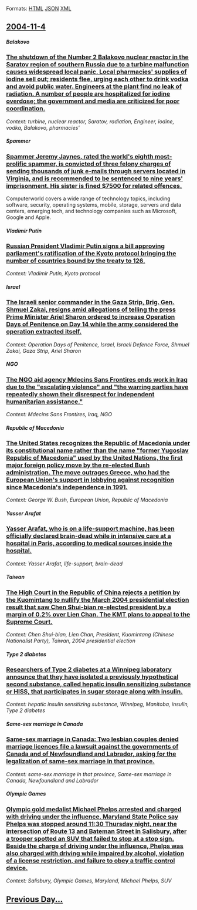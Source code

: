 
Formats: [HTML](2004/11/4/index.html)  [JSON](2004/11/4/index.json)  [XML](2004/11/4/index.xml)  

## [2004-11-4](/news/2004/11/4/index.md)

##### Balakovo
### [ The shutdown of the Number 2 Balakovo nuclear reactor in the Saratov region of southern Russia due to a turbine malfunction causes widespread local panic. Local pharmacies' supplies of iodine sell out; residents flee, urging each other to drink vodka and avoid public water. Engineers at the plant find no leak of radiation. A number of people are hospitalized for iodine overdose; the government and media are criticized for poor coordination. ](/news/2004/11/4/the-shutdown-of-the-number-2-balakovo-nuclear-reactor-in-the-saratov-region-of-southern-russia-due-to-a-turbine-malfunction-causes-widespre.md)
_Context: turbine, nuclear reactor, Saratov, radiation, Engineer, iodine, vodka, Balakovo, pharmacies'_

##### Spammer
### [ Spammer Jeremy Jaynes, rated the world's eighth most-prolific spammer, is convicted of three felony charges of sending thousands of junk e-mails through servers located in Virginia, and is recommended to be sentenced to nine years' imprisonment. His sister is fined $7500 for related offences. ](/news/2004/11/4/spammer-jeremy-jaynes-rated-the-world-s-eighth-most-prolific-spammer-is-convicted-of-three-felony-charges-of-sending-thousands-of-junk-e.md)
Computerworld covers a wide range of technology topics, including software, security, operating systems, mobile, storage, servers and data centers, emerging tech, and technology companies such as Microsoft, Google and Apple.

##### Vladimir Putin
### [ Russian President Vladimir Putin signs a bill approving parliament's ratification of the Kyoto protocol bringing the number of countries bound by the treaty to 126. ](/news/2004/11/4/russian-president-vladimir-putin-signs-a-bill-approving-parliament-s-ratification-of-the-kyoto-protocol-bringing-the-number-of-countries-bo.md)
_Context: Vladimir Putin, Kyoto protocol_

##### Israel
### [ The Israeli senior commander in the Gaza Strip, Brig. Gen. Shmuel Zakai, resigns amid allegations of telling the press Prime Minister Ariel Sharon ordered to increase Operation Days of Penitence on Day 14 while the army considered the operation extracted itself. ](/news/2004/11/4/the-israeli-senior-commander-in-the-gaza-strip-brig-gen-shmuel-zakai-resigns-amid-allegations-of-telling-the-press-prime-minister-ariel.md)
_Context: Operation Days of Penitence, Israel, Israeli Defence Force, Shmuel Zakai, Gaza Strip, Ariel Sharon_

##### NGO
### [ The NGO aid agency Mdecins Sans Frontires ends work in Iraq due to the "escalating violence" and "the warring parties have repeatedly shown their disrespect for independent humanitarian assistance." ](/news/2004/11/4/the-ngo-aid-agency-medecins-sans-frontieres-ends-work-in-iraq-due-to-the-escalating-violence-and-the-warring-parties-have-repeatedly-sho.md)
_Context: Mdecins Sans Frontires, Iraq, NGO_

##### Republic of Macedonia
### [ The United States recognizes the Republic of Macedonia under its constitutional name rather than the name "former Yugoslav Republic of Macedonia" used by the United Nations, the first major foreign policy move by the re-elected Bush administration. The move outrages Greece, who had the European Union's support in lobbying against recognition since Macedonia's independence in 1991. ](/news/2004/11/4/the-united-states-recognizes-the-republic-of-macedonia-under-its-constitutional-name-rather-than-the-name-former-yugoslav-republic-of-mace.md)
_Context: George W. Bush, European Union, Republic of Macedonia_

##### Yasser Arafat
### [ Yasser Arafat, who is on a life-support machine, has been officially declared brain-dead while in intensive care at a hospital in Paris, according to medical sources inside the hospital. ](/news/2004/11/4/yasser-arafat-who-is-on-a-life-support-machine-has-been-officially-declared-brain-dead-while-in-intensive-care-at-a-hospital-in-paris-ac.md)
_Context: Yasser Arafat, life-support, brain-dead_

##### Taiwan
### [ The High Court in the Republic of China rejects a petition by the Kuomintang to nullify the March 2004 presidential election result that saw Chen Shui-bian re-elected president by a margin of 0.2% over Lien Chan. The KMT plans to appeal to the Supreme Court. ](/news/2004/11/4/the-high-court-in-the-republic-of-china-rejects-a-petition-by-the-kuomintang-to-nullify-the-march-2004-presidential-election-result-that-sa.md)
_Context: Chen Shui-bian, Lien Chan, President, Kuomintang (Chinese Nationalist Party), Taiwan, 2004 presidential election_

##### Type 2 diabetes
### [ Researchers of Type 2 diabetes at a Winnipeg laboratory announce that they have isolated a previously hypothetical second substance, called hepatic insulin sensitizing substance or HISS, that participates in sugar storage along with insulin. ](/news/2004/11/4/researchers-of-type-2-diabetes-at-a-winnipeg-laboratory-announce-that-they-have-isolated-a-previously-hypothetical-second-substance-called.md)
_Context: hepatic insulin sensitizing substance, Winnipeg, Manitoba, insulin, Type 2 diabetes_

##### Same-sex marriage in Canada
### [ Same-sex marriage in Canada: Two lesbian couples denied marriage licences file a lawsuit against the governments of Canada and of Newfoundland and Labrador, asking for the legalization of same-sex marriage in that province. ](/news/2004/11/4/same-sex-marriage-in-canada-two-lesbian-couples-denied-marriage-licences-file-a-lawsuit-against-the-governments-of-canada-and-of-newfoundl.md)
_Context: same-sex marriage in that province, Same-sex marriage in Canada, Newfoundland and Labrador_

##### Olympic Games
### [ Olympic gold medalist Michael Phelps arrested and charged with driving under the influence. Maryland State Police say Phelps was stopped around 11:30 Thursday night, near the intersection of Route 13 and Bateman Street in Salisbury, after a trooper spotted an SUV that failed to stop at a stop sign. Beside the charge of driving under the influence, Phelps was also charged with driving while impaired by alcohol, violation of a license restriction, and failure to obey a traffic control device. ](/news/2004/11/4/olympic-gold-medalist-michael-phelps-arrested-and-charged-with-driving-under-the-influence-maryland-state-police-say-phelps-was-stopped-ar.md)
_Context: Salisbury, Olympic Games, Maryland, Michael Phelps, SUV_

## [Previous Day...](/news/2004/11/3/index.md)

